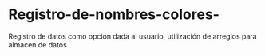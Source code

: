 # Registro-de-nombres-colores-
Registro de datos como opción dada al usuario, utilización de arreglos para almacen de datos
